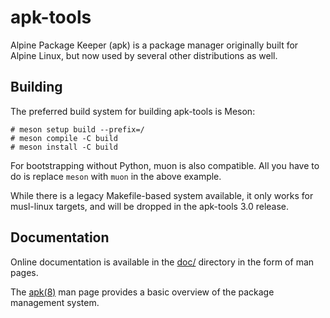 # apk-tools

Alpine Package Keeper (apk) is a package manager originally built for Alpine Linux,
but now used by several other distributions as well.

## Building

The preferred build system for building apk-tools is Meson:

```
# meson setup build --prefix=/
# meson compile -C build
# meson install -C build
```

For bootstrapping without Python, muon is also compatible. All you have to do is replace `meson` with `muon` in the above example.

While there is a legacy Makefile-based system available, it only works for musl-linux
targets, and will be dropped in the apk-tools 3.0 release.

## Documentation

Online documentation is available in the [doc/](doc/) directory in the form of man pages.

The [apk(8)](doc/apk.8.scd) man page provides a basic overview of the package management
system.
